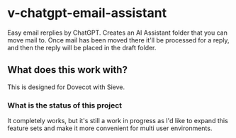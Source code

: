 # v-chatgpt-email-assistant
Easy email rerplies by ChatGPT. Creates an AI Assistant folder that you can move mail to. Once mail has been moved there it'll be processed for a reply, and then the reply will be placed in the draft folder.

## What does this work with?
This is designed for Dovecot with Sieve.

### What is the status of this project
It completely works, but it's still a work in progress as I'd like to expand this feature sets and make it more convenient for multi user environments.
